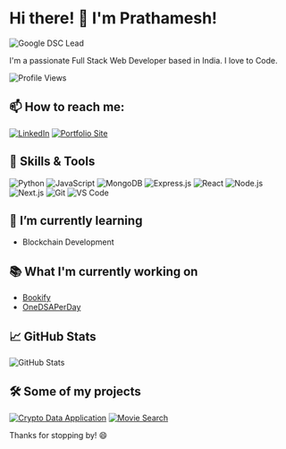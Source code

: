# Hi there! 👋 I'm Prathamesh!

![Google DSC Lead](https://img.shields.io/badge/Google%20DSC%20Lead-Active-blue?style=flat-square&logo=google)

I'm a passionate Full Stack Web Developer based in India. I love to Code. 

![Profile Views](https://komarev.com/ghpvc/?username=prathamsakhare&color=blueviolet)

## 📫 How to reach me:

[![LinkedIn](https://img.shields.io/badge/LinkedIn-Prathamesh-blue?style=flat-square&logo=linkedin)](https://www.linkedin.com/in/prathampsakhare/)
[![Portfolio Site](https://img.shields.io/badge/Website-MyWebsite-blue?style=flat-square&logo=google-chrome)](https://tiny-pixie-c79520.netlify.app/)

## 💼 Skills & Tools

![Python](https://img.shields.io/badge/Python?style=flat-square&logo=python)
![JavaScript](https://img.shields.io/badge/JavaScript-Expert-blue?style=flat-square&logo=javascript)
![MongoDB](https://img.shields.io/badge/MongoDB-Intermediate-blue?style=flat-square&logo=mongodb)
![Express.js](https://img.shields.io/badge/Express.js-Intermediate-blue?style=flat-square&logo=express)
![React](https://img.shields.io/badge/React-Expert-blue?style=flat-square&logo=react)
![Node.js](https://img.shields.io/badge/Node.js-Intermediate-blue?style=flat-square&logo=node.js)
![Next.js](https://img.shields.io/badge/Next.js-Intermediate-blue?style=flat-square&logo=next.js)
![Git](https://img.shields.io/badge/Git-Expert-blue?style=flat-square&logo=git)
![VS Code](https://img.shields.io/badge/VS%20Code-Expert-blue?style=flat-square&logo=visual-studio-code)

## 🌱 I’m currently learning

- Blockchain Development

## 📚 What I'm currently working on

- [Bookify](https://github.com/prathamsakhare/bookify)
- [OneDSAPerDay](https://github.com/prathamsakhare/onedsaperday)

## 📈 GitHub Stats

![GitHub Stats](https://github-readme-stats.vercel.app/api?username=prathamsakhare&show_icons=true&theme=radical)

## 🛠️ Some of my projects

[![Crypto Data Application](https://github-readme-stats.vercel.app/api/pin/?username=prathamsakhare&repo=CryptoDataApplication&theme=radical)](https://github.com/prathamsakhare/CryptoDataApplication)
[![Movie Search](https://github-readme-stats.vercel.app/api/pin/?username=prathamsakhare&repo=Movie-Search&theme=radical)](https://github.com/prathamsakhare/Movie-Search)


Thanks for stopping by! 😄
